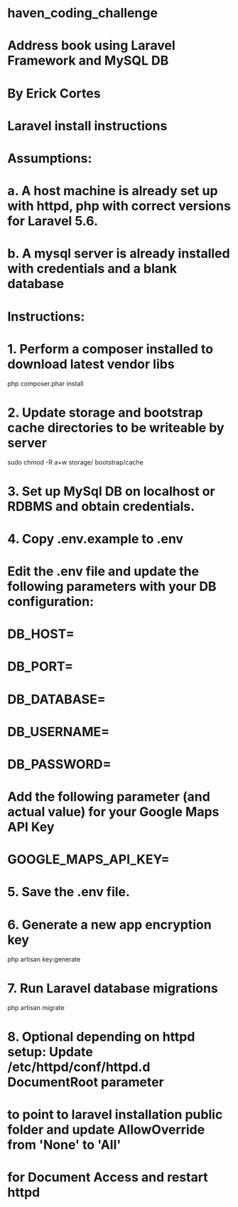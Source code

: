 # haven_coding_challenge
#
# Address book using Laravel Framework and MySQL DB
# By Erick Cortes
#
# Laravel install instructions
# 
# Assumptions:
#    a. A host machine is already set up with httpd, php with correct versions for Laravel 5.6.
#    b. A mysql server is already installed with credentials and a blank database
#
# Instructions:
#
# 1. Perform a composer installed to download latest vendor libs
php composer.phar install

# 2. Update storage and bootstrap cache directories to be writeable by server
sudo chmod -R a+w storage/ bootstrap/cache

# 3. Set up MySql DB on localhost or RDBMS and obtain credentials.
#
# 4. Copy .env.example to .env 
#    Edit the .env file and update the following parameters with your DB configuration:
#    DB_HOST=
#    DB_PORT=
#    DB_DATABASE=
#    DB_USERNAME=
#    DB_PASSWORD=
#
#    Add the following parameter (and actual value) for your Google Maps API Key
#    GOOGLE_MAPS_API_KEY=
#
# 5. Save the .env file.
# 6. Generate a new app encryption key
php artisan key:generate

# 7. Run Laravel database migrations
php artisan migrate

# 8. Optional depending on httpd setup: Update /etc/httpd/conf/httpd.d DocumentRoot parameter
#    to point to laravel installation public folder and update AllowOverride from 'None' to 'All'
#    for Document Access and restart httpd
